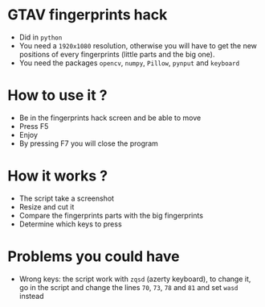# GTAV fingerprints hack

* Did in `python`
* You need a `1920x1080` resolution, otherwise you will have to get the new positions of every fingerprints (little parts and the big one).
* You need the packages `opencv`, `numpy`, `Pillow`, `pynput` and `keyboard`


# How to use it ?
* Be in the fingerprints hack screen and be able to move
* Press F5
* Enjoy
* By pressing F7 you will close the program

# How it works ?
* The script take a screenshot
* Resize and cut it
* Compare the fingerprints parts with the big fingerprints
* Determine which keys to press

# Problems you could have
* Wrong keys: the script work with `zqsd` (azerty keyboard), to change it, go in the script and change the lines `70`, `73`, `78` and `81` and set `wasd` instead